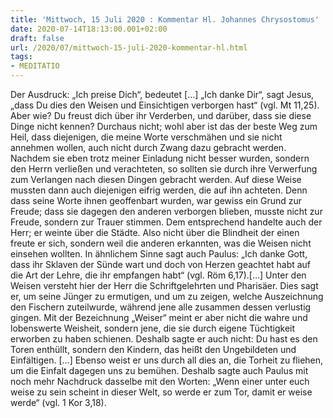 ```yaml
---
title: 'Mittwoch, 15 Juli 2020 : Kommentar Hl. Johannes Chrysostomus'
date: 2020-07-14T18:13:00.001+02:00
draft: false
url: /2020/07/mittwoch-15-juli-2020-kommentar-hl.html
tags: 
- MEDITATIO
---
```


Der Ausdruck: „Ich preise Dich“, bedeutet \[…\] „Ich danke Dir“, sagt Jesus, „dass Du dies den Weisen und Einsichtigen verborgen hast“ (vgl. Mt 11,25). Aber wie? Du freust dich über ihr Verderben, und darüber, dass sie diese Dinge nicht kennen? Durchaus nicht; wohl aber ist das der beste Weg zum Heil, dass diejenigen, die meine Worte verschmähen und sie nicht annehmen wollen, auch nicht durch Zwang dazu gebracht werden. Nachdem sie eben trotz meiner Einladung nicht besser wurden, sondern den Herrn verließen und verachteten, so sollten sie durch ihre Verwerfung zum Verlangen nach diesen Dingen gebracht werden. Auf diese Weise mussten dann auch diejenigen eifrig werden, die auf ihn achteten. Denn dass seine Worte ihnen geoffenbart wurden, war gewiss ein Grund zur Freude; dass sie dagegen den anderen verborgen blieben, musste nicht zur Freude, sondern zur Trauer stimmen. Dem entsprechend handelte auch der Herr; er weinte über die Städte. Also nicht über die Blindheit der einen freute er sich, sondern weil die anderen erkannten, was die Weisen nicht einsehen wollten. In ähnlichem Sinne sagt auch Paulus: „Ich danke Gott, dass ihr Sklaven der Sünde wart und doch von Herzen geachtet habt auf die Art der Lehre, die ihr empfangen habt“ (vgl. Röm 6,17).\[…\] Unter den Weisen versteht hier der Herr die Schriftgelehrten und Pharisäer. Dies sagt er, um seine Jünger zu ermutigen, und um zu zeigen, welche Auszeichnung den Fischern zuteilwurde, während jene alle zusammen dessen verlustig gingen. Mit der Bezeichnung „Weiser“ meint er aber nicht die wahre und lobenswerte Weisheit, sondern jene, die sie durch eigene Tüchtigkeit erworben zu haben schienen. Deshalb sagte er auch nicht: Du hast es den Toren enthüllt, sondern den Kindern, das heißt den Ungebildeten und Einfältigen. \[…\] Ebenso weist er uns durch all dies an, die Torheit zu fliehen, um die Einfalt dagegen uns zu bemühen. Deshalb sagte auch Paulus mit noch mehr Nachdruck dasselbe mit den Worten: „Wenn einer unter euch weise zu sein scheint in dieser Welt, so werde er zum Tor, damit er weise werde“ (vgl. 1 Kor 3,18).